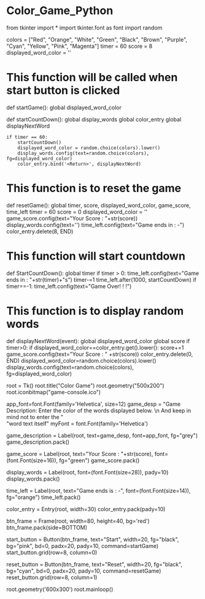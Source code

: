 # Color_Game_Python

from tkinter import *
import tkinter.font as font
import random

colors = ["Red", "Orange", "White", "Green", "Black", "Brown", "Purple", "Cyan", "Yellow", "Pink", "Magenta"]
timer = 60
score = 8
displayed_word_color = ''


# This function will be called when start button is clicked
def startGame():
    global displayed_word_color


def startCountDown():
    global display_words
    global color_entry
    global displayNextWord

    if timer == 60:
        startCountDown()
        displayed_word_color = random.choice(colors).lower()
        display_words.config(text=random.choice(colors), fg=displayed_word_color)
        color_entry.bind('<Return>', displayNextWord)

# This function is to reset the game

def resetGame():
    global timer, score, displayed_word_color, game_score, time_left
    timer = 60
    score = 0
    displayed_word_color = ''
    game_score.config(text="Your Score : "+str(score))
    display_words.config(text='')
    time_left.config(text="Game ends in : -")
    color_entry.delete(8, END)

# This function will start countdown
def StartCountDown():
    global timer
    if timer > 0:
        time_left.config(text="Game ends in : "+str(timer)+"s")
        timer-=1
        time_left.after(1000, startCountDown)
        if timer==-1:
            time_left.config(text="Game Over! ! !")


# This function is to display random words
def displayNextWord(event):
    global displayed_word_color
    global score
    if timer>0:
        if displayed_word_color==color_entry.get().lower():
            score+=1
            game_score.config(text="Your Score : " +str(score))
        color_entry.delete(0, END)
        displayed_word_color=random.choice(colors).lower()
        display_words.config(text=random.choice(colors), fg=displayed_word_color)


root = Tk()
root.title("Color Game")
root.geometry("500x200")
root.iconbitmap("game-console.ico")

app_font=font.Font(family='Helvetica', size=12)
game_desp = "Game Description: Enter the color of the words displayed below. \n And keep in mind not to enter the " \
          "word text itself"
myFont = font.Font(family='Helvetica')

game_description = Label(root, text=game_desp, font=app_font, fg="grey")
game_description.pack()

game_score = Label(root, text="Your Score : "+str(score), font=(font.Font(size=16)), fg="green")
game_score.pack()

display_words = Label(root, font=(font.Font(size=28)), pady=10)
display_words.pack()

time_left = Label(root, text="Game ends is : -", font=(font.Font(size=14)), fg="orange")
time_left.pack()

color_entry = Entry(root, width=30)
color_entry.pack(pady=10)

btn_frame = Frame(root, width=80, height=40, bg='red')
btn_frame.pack(side=BOTTOM)

start_button = Button(btn_frame, text="Start", width=20, fg="black", bg="pink", bd=0, padx=20, pady=10,
                      command=startGame)
start_button.grid(row=8, column=0)

reset_button = Button(btn_frame, text="Reset", width=20, fg="black", bg="cyan", bd=0, padx=20, pady=10,
                      command=resetGame)
reset_button.grid(row=8, column=1)

root.geometry('600x300')
root.mainloop()
